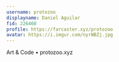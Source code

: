 ```yaml
---
username: protozoo
displayname: Daniel Aguilar
fid: 226460
profile: https://farcaster.xyz/protozoo
avatar: https://i.imgur.com/nyrWBZj.jpg
---
```

Art & Code • protozoo.xyz  
